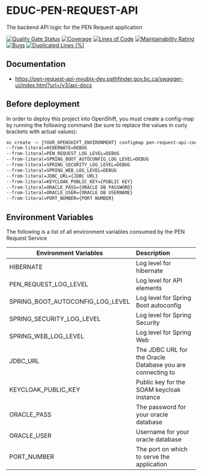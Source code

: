 # EDUC-PEN-REQUEST-API
The backend API logic for the PEN Request application

[![Quality Gate Status](https://sonarcloud.io/api/project_badges/measure?project=bcgov_EDUC-PEN-REQUEST-API&metric=alert_status)](https://sonarcloud.io/dashboard?id=bcgov_EDUC-PEN-REQUEST-API)
[![Coverage](https://sonarcloud.io/api/project_badges/measure?project=bcgov_EDUC-PEN-REQUEST-API&metric=coverage)](https://sonarcloud.io/dashboard?id=bcgov_EDUC-PEN-REQUEST-API)
[![Lines of Code](https://sonarcloud.io/api/project_badges/measure?project=bcgov_EDUC-PEN-REQUEST-API&metric=ncloc)](https://sonarcloud.io/dashboard?id=bcgov_EDUC-PEN-REQUEST-API)
[![Maintainability Rating](https://sonarcloud.io/api/project_badges/measure?project=bcgov_EDUC-PEN-REQUEST-API&metric=sqale_rating)](https://sonarcloud.io/dashboard?id=bcgov_EDUC-PEN-REQUEST-API)
[![Bugs](https://sonarcloud.io/api/project_badges/measure?project=bcgov_EDUC-PEN-REQUEST-API&metric=bugs)](https://sonarcloud.io/dashboard?id=bcgov_EDUC-PEN-REQUEST-API)
[![Duplicated Lines (%)](https://sonarcloud.io/api/project_badges/measure?project=bcgov_EDUC-PEN-REQUEST-API&metric=duplicated_lines_density)](https://sonarcloud.io/dashboard?id=bcgov_EDUC-PEN-REQUEST-API)
## Documentation
* https://pen-request-api-mvubjx-dev.pathfinder.gov.bc.ca/swagger-ui/index.html?url=/v3/api-docs

## Before deployment
In order to deploy this project into OpenShift, you must create a config-map by running the following command (be sure to replace the values in curly brackets with actual values):
``` sh
oc create -n {YOUR_OPENSHIFT_ENVIRONMENT} configmap pen-request-api-config 
--from-literal=HIBERNATE=DEBUG
--from-literal=PEN_REQUEST_LOG_LEVEL=DEBUG
--from-literal=SPRING_BOOT_AUTOCONFIG_LOG_LEVEL=DEBUG
--from-literal=SPRING_SECURITY_LOG_LEVEL=DEBUG
--from-literal=SPRING_WEB_LOG_LEVEL=DEBUG
--from-literal=JDBC_URL={JDBC URL}
--from-literal=KEYCLOAK_PUBLIC_KEY={PUBLIC KEY}
--from-literal=ORACLE_PASS={ORACLE DB PASSWORD}
--from-literal=ORACLE_USER={ORACLE DB USERNAME}
--from-literal=PORT_NUMBER={PORT NUMBER}
```

## Environment Variables
The following is a list of all environment variables consumed by the PEN Request Service

| Environment Variables            | Description                                                      |
|----------------------------------|:-----------------------------------------------------------------|
| HIBERNATE                        | Log level for hibernate                                          |
| PEN_REQUEST_LOG_LEVEL            | Log level for API elements                                       |
| SPRING_BOOT_AUTOCONFIG_LOG_LEVEL | Log level for Spring Boot autoconfig                             |
| SPRING_SECURITY_LOG_LEVEL        | Log level for Spring Security                                    |
| SPRING_WEB_LOG_LEVEL             | Log level for Spring Web                                         |
| JDBC_URL                         | The JDBC URL for the Oracle Database you are connecting to       |
| KEYCLOAK_PUBLIC_KEY              | Public key for the SOAM keycloak instance                        |
| ORACLE_PASS                      | The password for your oracle database                            |
| ORACLE_USER                      | Username for your oracle database                                |
| PORT_NUMBER                      | The port on which to serve the application                       |
